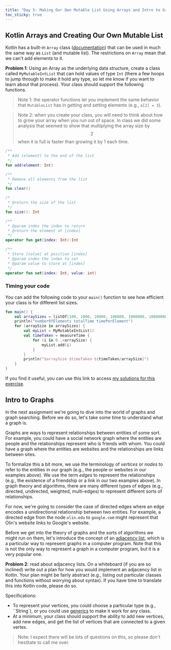 ```yaml
---
title: "Day 5: Making Our Own Mutable List Using Arrays and Intro to Graphs"
toc_sticky: true
---
```


## Kotlin Arrays and Creating Our Own Mutable List

Kotlin has a built-in ``Array`` class ([documentation](https://kotlinlang.org/docs/arrays.html)) that can be used in much the same way as ``List`` (and mutable list).  The restrictions on ``Array`` mean that we can't add elements to it.

**Problem 1**: Using an Array as the underlying data structure, create a class called ``MyMutableIntList`` that can hold values of type ``Int`` (there a few hoops to jump through to make it hold any type, so let me know if you want to learn about that process).  Your class should support the following functions.

> Note 1: the operator functions let you implement the same behavior that ``MutableList`` has in getting and setting elements (e.g., ``a[2] = 3``).

> Note 2: when you create your class, you will need to think about how to grow your array when you run out of space.  In class we did some analysis that seemed to show that multiplying the array size by $$2$$ when it is full is faster than growing it by 1 each time.

```kotlin
/**
 * Add [element] to the end of the list
 */
fun add(element: Int)

/**
 * Remove all elements from the list
 */
fun clear()

/*
 * @return the size of the list
 */
fun size(): Int

/**
 * @param index the index to return
 * @return the element at [index]
 */
operator fun get(index: Int):Int

/**
 * Store [value] at position [index]
 * @param index the index to set
 * @param value to store at [index]
 */
operator fun set(index: Int, value: int)
```

### Timing your code

You can add the following code to your ``main()`` function to see how efficient your class is for different list sizes.

```kotlin
fun main() {
    val arraySizes = listOf(100, 1000, 10000, 100000, 1000000, 10000000, 100000000)
    println("numberOfElements totalTime timePerElement")
    for (arraySize in arraySizes) {
        val myList = MyMutableIntList()
        val timeTaken = measureTime {
            for (i in 0..<arraySize) {
                myList.add(i)
            }
        }
        println("$arraySize $timeTaken ${timeTaken/arraySize}")
    }
}
```

If you find it useful, you can use this link to access [my solutions for this exercise](https://github.com/OlinDSA2024/Day05Finished).

## Intro to Graphs

In the next assignment we're going to dive into the world of graphs and graph searching.  Before we do so, let's take some time to understand what a graph is.

Graphs are ways to represent relationships between entities of some sort.  For example, you could have a social network graph where the entities are people and the relationships represent who is friends with whom.  You could have a graph where the entities are websites and the relationships are links between sites.

To formalize this a bit more, we use the terminology of *vertices* or *nodes* to refer to the entities in our graph (e.g., the people or websites in our examples above).  We use the term *edges* to represent the relationships (e.g., the existence of a friendship or a link in our two examples above).  In graph theory and algorithms, there are many different types of edges (e.g., directed, undirected, weighted, multi-edges) to represent different sorts of relationships.

For now, we're going to consider the case of directed edges where an edge encodes a unidirectional relationship between two entities.  For example, a directed edge from the node ``olin.edu`` to ``google.com`` might represent that Olin's website links to Google's website.

Before we get into the theory of graphs and the sorts of algorithms we might run on them, let's introduce the concept of an [adjacency list](https://en.wikipedia.org/wiki/Adjacency_list), which is a particular way to represent graphs in a computer program.  Note that this is not the only way to represent a graph in a computer program, but it is a very popular one.

**Problem 2**: read about adjacency lists.  On a whiteboard (if you are so inclined) write out a plan for how you would implement an adjacency list in Kotlin.  Your plan might be fairly abstract (e.g., listing out particular classes and functions without worrying about syntax).  If you have time to translate this into Kotlin code, please do so.

Specifications:
* To represent your vertices, you could choose a particular type (e.g., ``String`), or you could use [generics](https://kotlinlang.org/docs/generics.html) to make it work for any class.
* At a minimum, your class should support the ability to add new vertices, add new edges, and get the list of vertices that are connected to a given vertex.

> Note: I expect there will be lots of questions on this, so please don't hestitate to call me over.